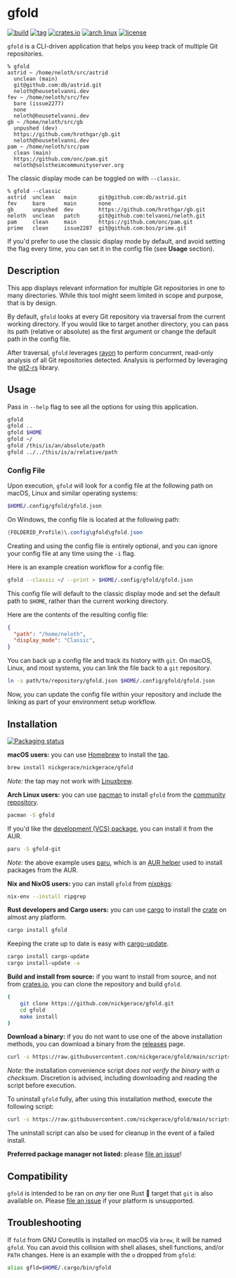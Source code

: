 # gfold

[![build](https://img.shields.io/github/workflow/status/nickgerace/gfold/merge/main?style=flat-square&logo=github&logoColor=white)](https://github.com/nickgerace/gfold/actions?query=workflow%3Amerge+branch%3Amain)
[![tag](https://img.shields.io/github/v/tag/nickgerace/gfold?sort=semver&logo=git&logoColor=white&label=version&style=flat-square&color=silver)](https://github.com/nickgerace/gfold/releases/latest)
[![crates.io](https://img.shields.io/crates/v/gfold?style=flat-square&logo=rust&color=orange)](https://crates.io/crates/gfold)
[![arch linux](https://img.shields.io/archlinux/v/community/x86_64/gfold?logo=archlinux&logoColor=white&style=flat-square&color=blue)](https://archlinux.org/packages/community/x86_64/gfold/)
[![license](https://img.shields.io/github/license/nickgerace/gfold?style=flat-square&logo=apache&color=silver)](./LICENSE)

`gfold` is a CLI-driven application that helps you keep track of multiple Git repositories.

```
% gfold
astrid ~ /home/neloth/src/astrid
  unclean (main)
  git@github.com:db/astrid.git
  neloth@housetelvanni.dev
fev ~ /home/neloth/src/fev
  bare (issue2277)
  none
  neloth@housetelvanni.dev
gb ~ /home/neloth/src/gb
  unpushed (dev)
  https://github.com/hrothgar/gb.git
  neloth@housetelvanni.dev
pam ~ /home/neloth/src/pam
  clean (main)
  https://github.com/onc/pam.git
  neloth@solstheimcommunityserver.org
```

The classic display mode can be toggled on with `--classic`.

```
% gfold --classic
astrid  unclean   main       git@github.com:db/astrid.git
fev     bare      main       none
gb      unpushed  dev        https://github.com/hrothgar/gb.git
neloth  unclean   patch      git@github.com:telvanni/neloth.git
pam     clean     main       https://github.com/onc/pam.git
prime   clean     issue2287  git@github.com:bos/prime.git
```

If you'd prefer to use the classic display mode by default, and avoid setting the flag every time, you can set it in the config file (see **Usage** section).

## Description

This app displays relevant information for multiple Git repositories in one to many directories.
While this tool might seem limited in scope and purpose, that is by design.

By default, `gfold` looks at every Git repository via traversal from the current working directory.
If you would like to target another directory, you can pass its path (relative or absolute) as the first argument or change the default path in the config file.

After traversal, `gfold` leverages [rayon](https://github.com/rayon-rs/rayon) to perform concurrent, read-only analysis of all Git repositories detected.
Analysis is performed by leveraging the [git2-rs](https://github.com/rust-lang/git2-rs) library.

## Usage

Pass in `--help` flag to see all the options for using this application.

```bash
gfold
gfold ..
gfold $HOME
gfold ~/
gfold /this/is/an/absolute/path
gfold ../../this/is/a/relative/path
```

### Config File

Upon execution, `gfold` will look for a config file at the following path on macOS, Linux and similar operating systems:

```bash
$HOME/.config/gfold/gfold.json
```

On Windows, the config file is located at the following path:

```powershell
{FOLDERID_Profile}\.config\gfold\gfold.json
```

Creating and using the config file is entirely optional, and you can ignore your config file at any time using the `-i` flag.

Here is an example creation workflow for a config file:

```bash
gfold --classic ~/ --print > $HOME/.config/gfold/gfold.json
```

This config file will default to the classic display mode and set the default path to `$HOME`, rather than the current working directory.

Here are the contents of the resulting config file:

```json
{
  "path": "/home/neloth",
  "display_mode": "Classic",
}
```

You can back up a config file and track its history with `git`.
On macOS, Linux, and most systems, you can link the file back to a `git` repository.

```bash
ln -s path/to/repository/gfold.json $HOME/.config/gfold/gfold.json
```

Now, you can update the config file within your repository and include the linking as part of your environment setup workflow.

## Installation

[![Packaging status](https://repology.org/badge/vertical-allrepos/gfold.svg)](https://repology.org/project/gfold/versions)

**macOS users:** you can use [Homebrew](https://brew.sh) to install the [tap](https://github.com/nickgerace/homebrew-nickgerace/blob/main/Formula/gfold.rb).

```bash
brew install nickgerace/nickgerace/gfold
```

_Note:_ the tap may not work with [Linuxbrew](https://docs.brew.sh/Homebrew-on-Linux).

**Arch Linux users:** you can use [pacman](https://wiki.archlinux.org/title/Pacman) to install `gfold` from the [community repository](https://archlinux.org/packages/community/x86_64/gfold/).

```bash
pacman -S gfold
```

If you'd like the [development (VCS) package](https://aur.archlinux.org/packages/gfold-git/), you can install it from the AUR.

```bash
paru -S gfold-git
```

_Note:_ the above example uses [paru](https://github.com/Morganamilo/paru), which is an [AUR helper](https://wiki.archlinux.org/index.php/AUR_helpers) used to install packages from the AUR.

**Nix and NixOS users:** you can install `gfold` from [nixpkgs](https://github.com/NixOS/nixpkgs/blob/master/pkgs/applications/version-management/git-and-tools/gfold/default.nix):

```bash
nix-env --install ripgrep
```

**Rust developers and Cargo users:** you can use [cargo](https://crates.io) to install the [crate](https://crates.io/crates/gfold) on almost any platform.

```bash
cargo install gfold
```

Keeping the crate up to date is easy with [cargo-update](https://crates.io/crates/cargo-update).

```bash
cargo install cargo-update
cargo install-update -a
```

**Build and install from source:** if you want to install from source, and not from [crates.io](https://crates.io/crates/gfold), you can clone the repository and build `gfold`.

```bash
(
    git clone https://github.com/nickgerace/gfold.git
    cd gfold
    make install
)
```

**Download a binary:** if you do not want to use one of the above installation methods, you can download a binary from the [releases](https://github.com/nickgerace/gfold/releases) page.

```bash
curl -s https://raw.githubusercontent.com/nickgerace/gfold/main/scripts/install.sh | bash
```

_Note:_ the installation convenience script _does not verify the binary with a checksum_.
Discretion is advised, including downloading and reading the script before execution.

To uninstall `gfold` fully, after using this installation method, execute the following script:

```bash
curl -s https://raw.githubusercontent.com/nickgerace/gfold/main/scripts/uninstall.sh | bash
```

The uninstall script can also be used for cleanup in the event of a failed install.

**Preferred package manager not listed:** please [file an issue](https://github.com/nickgerace/gfold/issues/new/choose)!

## Compatibility

`gfold` is intended to be ran on *any* tier one Rust 🦀 target that `git` is also available on.
Please [file an issue](https://github.com/nickgerace/gfold/issues) if your platform is unsupported.

## Troubleshooting

If `fold` from GNU Coreutils is installed on macOS via `brew`, it will be named `gfold`.
You can avoid this collision with shell aliases, shell functions, and/or `PATH` changes.
Here is an example with the `o` dropped from `gfold`:

```bash
alias gfld=$HOME/.cargo/bin/gfold
```

